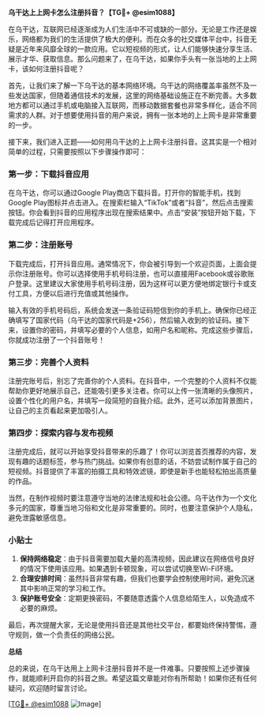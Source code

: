 **乌干达上上网卡怎么注册抖音？【TG💪+ @esim1088】**

在乌干达，互联网已经逐渐成为人们生活中不可或缺的一部分。无论是工作还是娱乐，网络都为我们的生活提供了极大的便利。而在众多的社交媒体平台中，抖音无疑是近年来风靡全球的一款应用。它以短视频的形式，让人们能够快速分享生活、展示才华、获取信息。那么问题来了，在乌干达，如果你手头有一张当地的上上网卡，该如何注册抖音呢？

首先，让我们来了解一下乌干达的基本网络环境。乌干达的网络覆盖率虽然不及一些发达国家，但随着通信技术的发展，这里的网络基础设施正在不断完善。大多数地方都可以通过手机或电脑接入互联网，而移动数据套餐也非常多样化，适合不同需求的人群。对于想要使用抖音的用户来说，拥有一张本地的上上网卡是非常重要的一步。

接下来，我们进入正题——如何用乌干达的上上网卡注册抖音。这其实是一个相对简单的过程，只需要按照以下步骤操作即可：

### 第一步：下载抖音应用

在乌干达，你可以通过Google Play商店下载抖音。打开你的智能手机，找到Google Play图标并点击进入。在搜索栏输入“TikTok”或者“抖音”，然后点击搜索按钮。你会看到抖音的应用程序出现在搜索结果中。点击“安装”按钮开始下载，下载完成后记得打开应用程序。

### 第二步：注册账号

下载完成后，打开抖音应用。通常情况下，你会被引导到一个欢迎页面，上面会提示你注册账号。你可以选择使用手机号码注册，也可以直接用Facebook或谷歌账户登录。这里建议大家使用手机号码注册，因为这样可以更方便地绑定银行卡或支付工具，方便以后进行充值或其他操作。

输入有效的手机号码后，系统会发送一条验证码短信到你的手机上。确保你已经正确填写了国家代码（乌干达的国家代码是+256），然后输入收到的验证码。接下来，设置你的密码，并填写必要的个人信息，如用户名和昵称。完成这些步骤后，你就成功注册了一个抖音账号！

### 第三步：完善个人资料

注册完账号后，别忘了完善你的个人资料。在抖音中，一个完整的个人资料不仅能帮助你更好地展示自己，还能吸引更多关注者。你可以上传一张清晰的头像照片，设置个性化的用户名，并填写一段简短的自我介绍。此外，还可以添加背景图片，让自己的主页看起来更加吸引人。

### 第四步：探索内容与发布视频

注册完成后，就可以开始享受抖音带来的乐趣了！你可以浏览首页推荐的内容，发现有趣的话题标签，参与热门挑战。如果你有创意的话，不妨尝试制作属于自己的短视频。抖音提供了丰富的拍摄工具和特效滤镜，即使是新手也能轻松拍出高质量的作品。

当然，在制作视频时要注意遵守当地的法律法规和社会公德。乌干达作为一个文化多元的国家，尊重当地习俗和文化是非常重要的。同时，也要注意保护个人隐私，避免泄露敏感信息。

### 小贴士

1. **保持网络稳定**：由于抖音需要加载大量的高清视频，因此建议在网络信号良好的情况下使用该应用。如果遇到卡顿现象，可以尝试切换至Wi-Fi环境。
2. **合理安排时间**：虽然抖音非常有趣，但我们也要学会控制使用时间，避免沉迷其中影响正常的学习和工作。
3. **保护账号安全**：定期更换密码，不要随意透露个人信息给陌生人，以免造成不必要的麻烦。

最后，再次提醒大家，无论是使用抖音还是其他社交平台，都要始终保持警惕，遵守规则，做一个负责任的网络公民。

**总结**

总的来说，在乌干达用上上网卡注册抖音并不是一件难事。只要按照上述步骤操作，就能顺利开启你的抖音之旅。希望这篇文章能对你有所帮助！如果你还有任何疑问，欢迎随时留言讨论。

[[TG💪+ @esim1088](https://t.me/s/esim1088) ![Image](https://i.postimg.cc/4NQfJmqS/Snipaste-2025-05-13-00-14-12.png)]